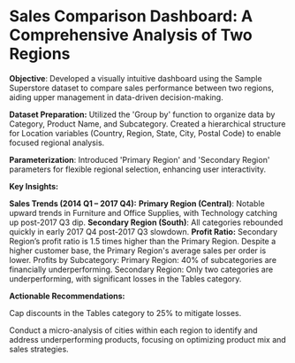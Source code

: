 # Sales Comparison Dashboard: A Comprehensive Analysis of Two Regions

**Objective**: Developed a visually intuitive dashboard using the Sample Superstore dataset to compare sales performance between two regions, aiding upper management in data-driven decision-making.

**Dataset Preparation:** Utilized the 'Group by' function to organize data by Category, Product Name, and Subcategory. Created a hierarchical structure for Location variables (Country, Region, State, City, Postal Code) to enable focused regional analysis.

**Parameterization**: Introduced 'Primary Region' and 'Secondary Region' parameters for flexible regional selection, enhancing user interactivity.

**Key Insights:**

**Sales Trends (2014 Q1 – 2017 Q4):**
**Primary Region (Central)**: Notable upward trends in Furniture and Office Supplies, with Technology catching up post-2017 Q3 dip.
**Secondary Region (South)**: All categories rebounded quickly in early 2017 Q4 post-2017 Q3 slowdown.
**Profit Ratio:**
Secondary Region’s profit ratio is 1.5 times higher than the Primary Region.
Despite a higher customer base, the Primary Region's average sales per order is lower.
Profits by Subcategory:
Primary Region: 40% of subcategories are financially underperforming.
Secondary Region: Only two categories are underperforming, with significant losses in the Tables category.

**Actionable Recommendations:**

Cap discounts in the Tables category to 25% to mitigate losses.

Conduct a micro-analysis of cities within each region to identify and address underperforming products, focusing on optimizing product mix and sales strategies.
